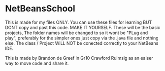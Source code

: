 # NetBeansSchool

This is made for my files ONLY. You can use these files for learning BUT DONT copy and past this code. MAKE IT YOURSELF. 
These will be the basic projects, The folder names will be changed to so it wont be "PLug and play", preferably for the simpler ones
just copy via the .java file and nothing else. The class / Project WILL NOT be conected correctly to your NetBeans IDE. 

This is made by Brandon de Greef in Gr10 Crawford Ruimsig as an eaiser way to move code and share it. 

